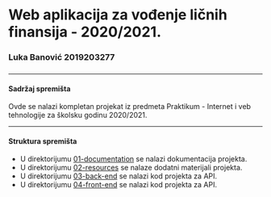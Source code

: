 # Web aplikacija za vođenje ličnih finansija - 2020/2021.

### Luka Banović 2019203277



###   

----

#### Sadržaj spremišta

Ovde se nalazi kompletan projekat iz predmeta Praktikum - Internet i veb tehnologije za školsku godinu 2020/2021.

---

#### Struktura spremišta

- U direktorijumu [01-documentation](https://github.com/btzzar/personal_finance_web_app/tree/master/01-documentation) se nalazi dokumentacija projekta.
- U direktorijumu [02-resources](https://github.com/btzzar/personal_finance_web_app/tree/master/02-resources) se nalaze dodatni materijali projekta.
- U direktorijumu [03-back-end](https://github.com/btzzar/personal_finance_web_app/tree/master/03-back-end) se nalazi kod projekta za API.
- U direktorijumu [04-front-end](https://github.com/btzzar/personal_finance_web_app/tree/master/04-front-end) se nalazi kod projekta za API.



